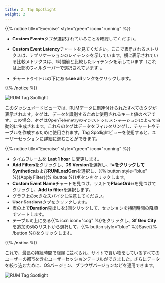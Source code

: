 ```yaml
---
title: 2. Tag Spotlight
weight: 2
---
```


{{% notice title="Exercise" style="green" icon="running" %}}

* **Custom Events**タブが選択されていることを確認してください。
* **Custom Event Latency**チャートを見てください。ここで表示されるメトリクスは、アプリケーションのレイテンシを示しています。横に表示されている比較メトリクスは、1時間前と比較したレイテンシを示しています（これは上部のフィルターバーで選択されています）。

* チャートタイトルの下にある**see all**リンクをクリックします。

{{% /notice %}}

![RUM Tag Spotlight](../images/rum-tag-spotlight.png)

このダッシュボードビューでは、RUMデータに関連付けられたすべてのタグが表示されます。タグは、データを識別するために使用されるキーと値のペアです。この場合、タグはOpenTelemetryのインストゥルメンテーションによって自動的に生成されます。これらのタグはデータをフィルタリングし、チャートやテーブルを作成するために使用されます。Tag Spotlightビューを使用すると、ユーザーセッションに詳細に進むことができます。

{{% notice title="Exercise" style="green" icon="running" %}}

* タイムフレームを **Last 1 hour** に変更します。
* **Add Filters**をクリックし、**OS Version**を選択し、**!=**をクリックして**Synthetics**および**RUMLoadGen**を選択し、{{% button style="blue" %}}Apply Filter{{% /button %}}ボタンをクリックします。
* **Custom Event Name**チャートを見つけ、リストで**PlaceOrder**を見つけてクリックし、**Add to filter**を選択します。
* グラフ上の大きなスパイクに注意してください。
* **User Sessions**タブをクリックします。
* 表の上で**Duration**見出しを2回クリックして、セッションを持続時間の降順でソートします。
* テーブルの上にある{{% icon icon="cog" %}}をクリックし、**Sf Geo City**を追加の列のリストから選択して、{{% button style="blue" %}}Save{{% /button %}}をクリックします。

{{% /notice %}}

これで、最長の持続時間で降順に並べられ、サイトで買い物をしているすべてのユーザーの都市を含むユーザーセッションテーブルができました。さらにデータを絞り込むために、OSバージョン、ブラウザバージョンなどを適用できます。

![RUM Tag Spotlight](../images/rum-user-sessions.png)
